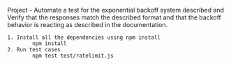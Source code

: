 
Project - 
Automate a test for the exponential backoff system described and Verify that the responses match the described format and that the backoff behavior is reacting as described in the documentation.

    1. Install all the dependencies using npm install
            npm install
    2. Run test cases
            npm test test/ratelimit.js
